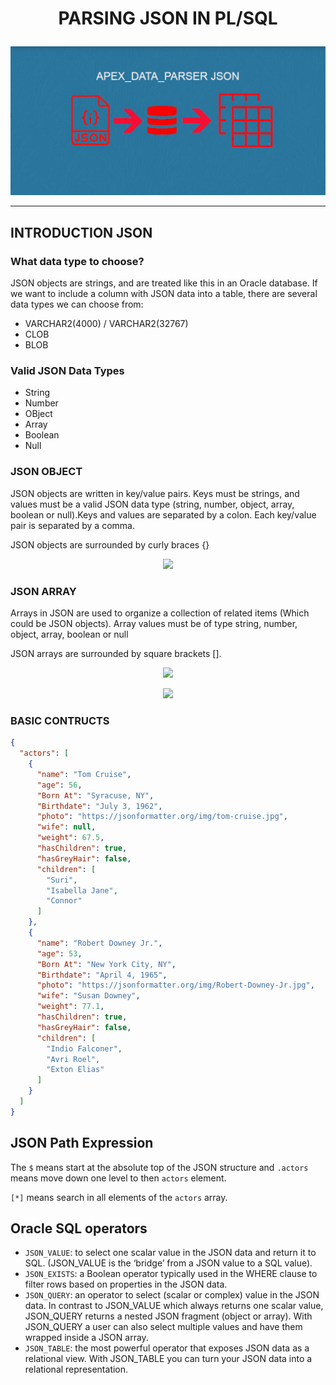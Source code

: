 # <p align="center">PARSING JSON IN PL/SQL</p>

<p align="center"><img src="https://raw.githubusercontent.com/ashishtheapexian/ontoor_images/master/apex_data_parser_json/APEX_DATA_PARSOR_JSON.png"/></p>

---

## INTRODUCTION JSON 

### What data type to choose?

JSON objects are strings, and are treated like this in an Oracle database. If we want to include a column with JSON data into a table, there are several data types we can choose from:

- VARCHAR2(4000) / VARCHAR2(32767)
- CLOB
- BLOB

### Valid JSON Data Types
- String
- Number
- OBject
- Array
- Boolean
- Null

### JSON OBJECT 

JSON objects are written in key/value pairs. Keys must be strings, and values must be a valid JSON data type (string, number, object, array, boolean or null).Keys and values are separated by a colon. Each key/value pair is separated by a comma.

JSON objects are surrounded by curly braces {}

<p align="center"><img src="https://cdn.crunchify.com/wp-content/uploads/2012/10/json-object.gif"/></p>

### JSON ARRAY

Arrays in JSON are used to organize a collection of related items (Which could be JSON objects). Array values must be of type string, number, object, array, boolean or null

JSON arrays are surrounded by square brackets [].

<p align="center"><img src="https://cdn.crunchify.com/wp-content/uploads/2012/10/json-array.gif"/></p>

<p align="center"><img src="https://cdn.crunchify.com/wp-content/uploads/2012/10/json-value.gif"/></p>

### BASIC CONTRUCTS

``` JSON
{
  "actors": [
    {
      "name": "Tom Cruise",
      "age": 56,
      "Born At": "Syracuse, NY",
      "Birthdate": "July 3, 1962",
      "photo": "https://jsonformatter.org/img/tom-cruise.jpg",
      "wife": null,
      "weight": 67.5,
      "hasChildren": true,
      "hasGreyHair": false,
      "children": [
        "Suri",
        "Isabella Jane",
        "Connor"
      ]
    },
    {
      "name": "Robert Downey Jr.",
      "age": 53,
      "Born At": "New York City, NY",
      "Birthdate": "April 4, 1965",
      "photo": "https://jsonformatter.org/img/Robert-Downey-Jr.jpg",
      "wife": "Susan Downey",
      "weight": 77.1,
      "hasChildren": true,
      "hasGreyHair": false,
      "children": [
        "Indio Falconer",
        "Avri Roel",
        "Exton Elias"
      ]
    }
  ]
}
```

## JSON Path Expression

The `$` means start at the absolute top of the JSON structure and `.actors` means move down one level to then `actors` element.

`[*]` means search in all elements of the `actors` array.

## Oracle SQL operators

- `JSON_VALUE`:  to select one scalar value in the JSON data and return it to SQL. (JSON_VALUE is the ‘bridge’ from a JSON value to a SQL value).
- `JSON_EXISTS`: a Boolean operator typically used in the WHERE clause to filter rows based on properties in the JSON data.
- `JSON_QUERY`: an operator to select (scalar or complex) value in the JSON data. In contrast to JSON_VALUE which always returns one scalar value, JSON_QUERY returns a nested JSON fragment (object or array). With JSON_QUERY a user can also select multiple values and have them wrapped inside a JSON array.
- `JSON_TABLE`: the most powerful operator that exposes JSON data as a relational view. With JSON_TABLE you can turn your JSON data into a relational representation. 
